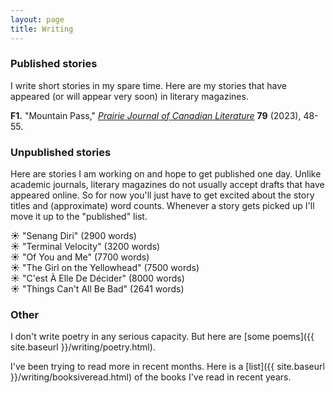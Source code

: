 ```yaml
---
layout: page
title: Writing
---
```



### Published stories

I write short stories in my spare time.
Here are my stories that have appeared (or will appear very soon) in literary magazines.

__F1.__ "Mountain Pass," _[Prairie Journal of Canadian Literature](http://prairiejournal.org/)_ __79__ (2023), 48-55.

### Unpublished stories

Here are stories I am working on and hope to get published one day.
Unlike academic journals, literary magazines do not usually accept drafts that have
appeared online. So for now you'll just have to get excited about the story titles and (approximate)
word counts. Whenever a story gets picked up I'll move it up to the "published" list.

&#x2600; "Senang Diri" (2900 words)  
&#x2600; "Terminal Velocity" (3200 words)  
&#x2600; "Of You and Me" (7700 words)  
&#x2600; "The Girl on the Yellowhead" (7500 words)  
&#x2600; "C'est À Elle De Décider" (8000 words)  
&#x2600; "Things Can't All Be Bad" (2641 words)  

### Other

I don't write poetry in any serious capacity. But here are [some poems]({{ site.baseurl }}/writing/poetry.html).

I've been trying to read more in recent months.
Here is a [list]({{ site.baseurl }}/writing/booksiveread.html)
of the books I've read in recent years.
